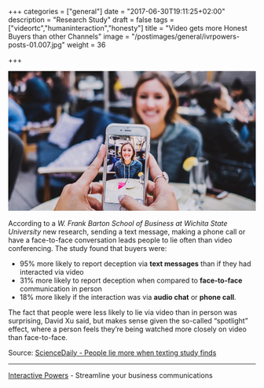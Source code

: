 +++
categories = ["general"]
date = "2017-06-30T19:11:25+02:00"
description = "Research Study"
draft = false
tags = ["videortc","humaninteraction","honesty"]
title = "Video gets more Honest Buyers than other Channels"
image = "/postimages/general/ivrpowers-posts-01.007.jpg"
weight = 36

+++

![Video on Mobile Phone](/postimages/general/ivrpowers-posts-01.007.jpg)

According to a *W. Frank Barton School of Business at Wichita State University* new research, sending a text message, making a phone call or have a face-to-face conversation leads people to lie often than video conferencing. The study found that buyers were:
	
 * 95% more likely to report deception via **text messages** than if they had interacted via video
 * 31% more likely to report deception when compared to **face-to-face** communication in person
 * 18% more likely if the interaction was via **audio chat** or **phone call**.
 
The fact that people were less likely to lie via video than in person was surprising, David Xu said, but makes sense given the so-called “spotlight” effect, where a person feels they’re being watched more closely on video than face-to-face.

Source: [ScienceDaily - People lie more when texting study finds](https://www.sciencedaily.com/releases/2012/01/120125131120.htm)

---
[Interactive Powers](http://www.ivrpowers.com/) - Streamline your business communications

